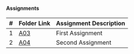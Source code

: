 #### Assignments
|   #   | Folder Link | Assignment Description |
| :---: | ----------- | ---------------------- |
|   1   |<a href="https://github.com/LandenSJones/4663-Cryptography-Jones/tree/master/Assignments/A03/">A03</a>|First Assignment|
|   2   |<a href="https://github.com/LandenSJones/4663-Cryptography-Jones/tree/master/Assignments/A04/">A04</a>|Second Assignment|
